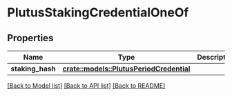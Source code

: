 # PlutusStakingCredentialOneOf

## Properties

Name | Type | Description | Notes
------------ | ------------- | ------------- | -------------
**staking_hash** | [**crate::models::PlutusPeriodCredential**](Plutus.Credential.md) |  | 

[[Back to Model list]](../README.md#documentation-for-models) [[Back to API list]](../README.md#documentation-for-api-endpoints) [[Back to README]](../README.md)


